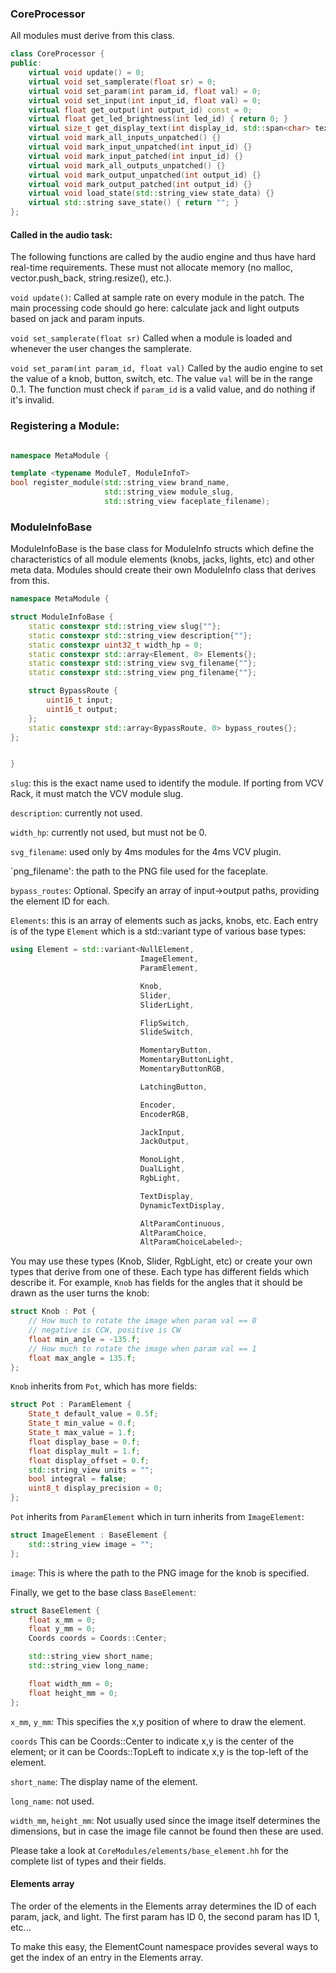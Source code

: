 ### CoreProcessor

All modules must derive from this class.

```c++
class CoreProcessor {
public:
	virtual void update() = 0;
	virtual void set_samplerate(float sr) = 0;
	virtual void set_param(int param_id, float val) = 0;
	virtual void set_input(int input_id, float val) = 0;
	virtual float get_output(int output_id) const = 0;
	virtual float get_led_brightness(int led_id) { return 0; }
	virtual size_t get_display_text(int display_id, std::span<char> text) { return 0; }
	virtual void mark_all_inputs_unpatched() {}
	virtual void mark_input_unpatched(int input_id) {}
	virtual void mark_input_patched(int input_id) {}
	virtual void mark_all_outputs_unpatched() {}
	virtual void mark_output_unpatched(int output_id) {}
	virtual void mark_output_patched(int output_id) {}
	virtual void load_state(std::string_view state_data) {}
	virtual std::string save_state() { return ""; }
};
```

#### Called in the audio task:

The following functions are called by the audio engine and thus have hard
real-time requirements. These must not allocate memory (no malloc,
vector.push_back, string.resize(), etc.).

`void update()`: Called at sample rate on every module in the patch. The main processing code should go here: calculate jack and light outputs based on jack and param inputs.

`void set_samplerate(float sr)` Called when a module is loaded and whenever the user changes the samplerate.

`void set_param(int param_id, float val)` Called by the audio engine to set the value of a knob, button, switch, etc. The value `val` will be in the range 0..1. The function must check if `param_id` is a valid value, and do nothing if it's invalid. 


### Registering a Module:

```c++

namespace MetaModule {

template <typename ModuleT, ModuleInfoT>
bool register_module(std::string_view brand_name, 
                     std::string_view module_slug,
                     std::string_view faceplate_filename);


```


### ModuleInfoBase

ModuleInfoBase is the base class for ModuleInfo structs which define the 
characteristics of all module elements (knobs, jacks, lights, etc) and other
meta data. Modules should create their own ModuleInfo class that derives from
this.

```c++
namespace MetaModule {

struct ModuleInfoBase {
	static constexpr std::string_view slug{""};
	static constexpr std::string_view description{""};
	static constexpr uint32_t width_hp = 0;
	static constexpr std::array<Element, 0> Elements{};
	static constexpr std::string_view svg_filename{""};
	static constexpr std::string_view png_filename{""};

	struct BypassRoute {
		uint16_t input;
		uint16_t output;
	};
	static constexpr std::array<BypassRoute, 0> bypass_routes{};
};


}
```


`slug`: this is the exact name used to identify the module. If porting from VCV Rack, it must match the VCV module slug.

`description`: currently not used.

`width_hp`: currently not used, but must not be 0.

`svg_filename`: used only by 4ms modules for the 4ms VCV plugin.

`png_filename': the path to the PNG file used for the faceplate.

`bypass_routes`: Optional. Specify an array of input->output paths, providing the element ID for each.

`Elements`: this is an array of elements such as jacks, knobs, etc. 
Each entry is of the type `Element` which is a std::variant type of various base types:

```c++
using Element = std::variant<NullElement,
							 ImageElement,
							 ParamElement,

							 Knob,
							 Slider,
							 SliderLight,

							 FlipSwitch,
							 SlideSwitch,

							 MomentaryButton,
							 MomentaryButtonLight,
							 MomentaryButtonRGB,

							 LatchingButton,

							 Encoder,
							 EncoderRGB,

							 JackInput,
							 JackOutput,

							 MonoLight,
							 DualLight,
							 RgbLight,

							 TextDisplay,
							 DynamicTextDisplay,

							 AltParamContinuous,
							 AltParamChoice,
							 AltParamChoiceLabeled>;
```

You may use these types (Knob, Slider, RgbLight, etc) or create your own types that derive from one of these. Each type has different fields which describe it. For example, `Knob` has fields for the angles that it should be drawn as the user turns the knob:

```c++
struct Knob : Pot {
	// How much to rotate the image when param val == 0
	// negative is CCW, positive is CW
	float min_angle = -135.f;
	// How much to rotate the image when param val == 1
	float max_angle = 135.f;
};
```

`Knob` inherits from `Pot`, which has more fields:

```c++
struct Pot : ParamElement {
	State_t default_value = 0.5f;
	State_t min_value = 0.f;
	State_t max_value = 1.f;
	float display_base = 0.f;
	float display_mult = 1.f;
	float display_offset = 0.f;
	std::string_view units = "";
	bool integral = false;
	uint8_t display_precision = 0;
};

```

`Pot` inherits from `ParamElement` which in turn inherits from `ImageElement`:

```c++
struct ImageElement : BaseElement {
	std::string_view image = "";
};
```

`image`: This is where the path to the PNG image for the knob is specified.

Finally, we get to the base class `BaseElement`:

```c++
struct BaseElement {
	float x_mm = 0;
	float y_mm = 0;
	Coords coords = Coords::Center;

	std::string_view short_name;
	std::string_view long_name;

	float width_mm = 0;
	float height_mm = 0;
};
```

`x_mm`, `y_mm`: This specifies the x,y position of where to draw the element.


`coords` This can be Coords::Center to indicate x,y is the center of the
element; or it can be Coords::TopLeft to indicate x,y is the top-left of the
element.

`short_name`: The display name of the element.

`long_name`: not used.

`width_mm`, `height_mm`: Not usually used since the image itself determines the dimensions, but in case the image file cannot be found then these are used.


Please take a look at `CoreModules/elements/base_element.hh` for the complete list of types and their fields.


#### Elements array

The order of the elements in the Elements array determines the ID of each param, jack, and light.
The first param has ID 0, the second param has ID 1, etc...

To make this easy, the ElementCount namespace provides several ways to get the index of an entry in the Elements array.


